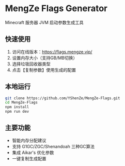 # MengZe Flags Generator

Minecraft 服务器 JVM 启动参数生成工具

## 快速使用

1. 访问在线版本：https://flags.mengze.vip/
2. 设置内存大小（支持GB/MB切换）
3. 选择垃圾回收器类型
4. 点击【复制参数】使用生成的配置

## 本地运行

```bash
git clone https://github.com/YShenZe/MengZe-Flags.git
cd MengZe-Flags
npm install
npm run dev
```

## 主要功能

- 智能内存分配建议
- 支持 G1GC/ZGC/Shenandoah 三种GC算法
- 集成 Aikar's 优化参数
- 一键复制生成配置